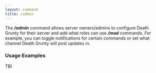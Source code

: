 ```yaml
---
layout: command
title: /admin
---
```


The ***/admin*** command allows server owners/admins to configure Death Grunty for their server and add what roles can use ***/mod*** commands. For example, you can toggle notifications for certain commands or set what channel Death Grunty will post updates in.

### Usage Examples

TBI